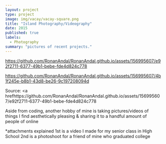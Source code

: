 ```yaml
---
layout: project
type: project
image: img/vacay/vacay-square.png
title: "Island Photography/Videography"
date: 2015
published: true
labels:
  - Photography
summary: "pictures of recent projects."
---
```



https://github.com/RonanAndal/RonanAndal.github.io/assets/156995607/e92f2711-6377-49b1-bebe-fde4d824c778


https://github.com/RonanAndal/RonanAndal.github.io/assets/156995607/4b1f245e-b8b1-43d8-be26-9c197208094d

Source: <a hrefhttps://github.com/RonanAndal/RonanAndal.github.io/assets/156995607/e92f2711-6377-49b1-bebe-fde4d824c778


Aside from coding, another hobby of mine is taking pictures/videos of things I find aesthetically pleasing & sharing it to a handful amount of people of online

*attachments explained
1st is a video I made for my senior class in High School
2nd is a photoshoot for a friend of mine who graduated college
